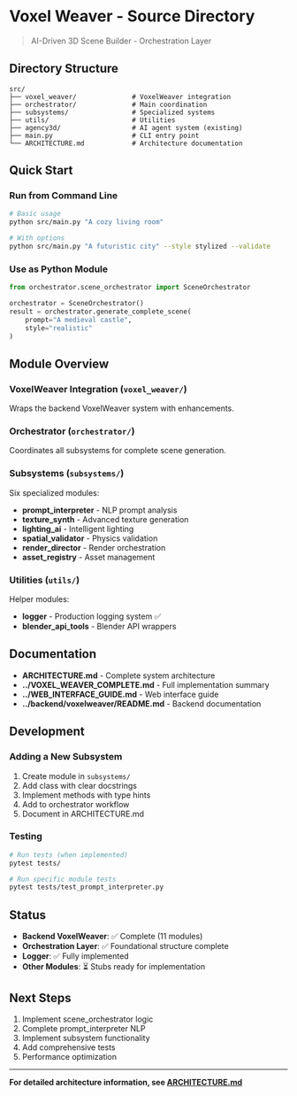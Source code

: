 # Voxel Weaver - Source Directory

> AI-Driven 3D Scene Builder - Orchestration Layer

## Directory Structure

```
src/
├── voxel_weaver/              # VoxelWeaver integration
├── orchestrator/              # Main coordination
├── subsystems/                # Specialized systems
├── utils/                     # Utilities
├── agency3d/                  # AI agent system (existing)
├── main.py                    # CLI entry point
└── ARCHITECTURE.md            # Architecture documentation
```

## Quick Start

### Run from Command Line

```bash
# Basic usage
python src/main.py "A cozy living room"

# With options
python src/main.py "A futuristic city" --style stylized --validate
```

### Use as Python Module

```python
from orchestrator.scene_orchestrator import SceneOrchestrator

orchestrator = SceneOrchestrator()
result = orchestrator.generate_complete_scene(
    prompt="A medieval castle",
    style="realistic"
)
```

## Module Overview

### VoxelWeaver Integration (`voxel_weaver/`)
Wraps the backend VoxelWeaver system with enhancements.

### Orchestrator (`orchestrator/`)
Coordinates all subsystems for complete scene generation.

### Subsystems (`subsystems/`)
Six specialized modules:
- **prompt_interpreter** - NLP prompt analysis
- **texture_synth** - Advanced texture generation
- **lighting_ai** - Intelligent lighting
- **spatial_validator** - Physics validation
- **render_director** - Render orchestration
- **asset_registry** - Asset management

### Utilities (`utils/`)
Helper modules:
- **logger** - Production logging system ✅
- **blender_api_tools** - Blender API wrappers

## Documentation

- **ARCHITECTURE.md** - Complete system architecture
- **../VOXEL_WEAVER_COMPLETE.md** - Full implementation summary
- **../WEB_INTERFACE_GUIDE.md** - Web interface guide
- **../backend/voxelweaver/README.md** - Backend documentation

## Development

### Adding a New Subsystem

1. Create module in `subsystems/`
2. Add class with clear docstrings
3. Implement methods with type hints
4. Add to orchestrator workflow
5. Document in ARCHITECTURE.md

### Testing

```bash
# Run tests (when implemented)
pytest tests/

# Run specific module tests
pytest tests/test_prompt_interpreter.py
```

## Status

- **Backend VoxelWeaver**: ✅ Complete (11 modules)
- **Orchestration Layer**: ✅ Foundational structure complete
- **Logger**: ✅ Fully implemented
- **Other Modules**: ⏳ Stubs ready for implementation

## Next Steps

1. Implement scene_orchestrator logic
2. Complete prompt_interpreter NLP
3. Implement subsystem functionality
4. Add comprehensive tests
5. Performance optimization

---

**For detailed architecture information, see [ARCHITECTURE.md](ARCHITECTURE.md)**
